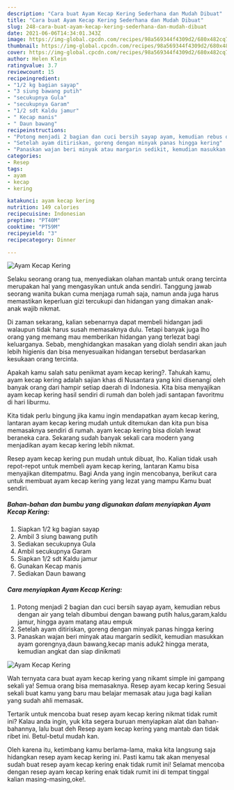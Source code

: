 ```yaml
---
description: "Cara buat Ayam Kecap Kering Sederhana dan Mudah Dibuat"
title: "Cara buat Ayam Kecap Kering Sederhana dan Mudah Dibuat"
slug: 248-cara-buat-ayam-kecap-kering-sederhana-dan-mudah-dibuat
date: 2021-06-06T14:34:01.343Z
image: https://img-global.cpcdn.com/recipes/98a569344f4309d2/680x482cq70/ayam-kecap-kering-foto-resep-utama.jpg
thumbnail: https://img-global.cpcdn.com/recipes/98a569344f4309d2/680x482cq70/ayam-kecap-kering-foto-resep-utama.jpg
cover: https://img-global.cpcdn.com/recipes/98a569344f4309d2/680x482cq70/ayam-kecap-kering-foto-resep-utama.jpg
author: Helen Klein
ratingvalue: 3.7
reviewcount: 15
recipeingredient:
- "1/2 kg bagian sayap"
- "3 siung bawang putih"
- "secukupnya Gula"
- "secukupnya Garam"
- "1/2 sdt Kaldu jamur"
- " Kecap manis"
- " Daun bawang"
recipeinstructions:
- "Potong menjadi 2 bagian dan cuci bersih sayap ayam, kemudian rebus dengan air yang telah dibumbui dengan bawang putih halus,garam,kaldu jamur, hingga ayam matang atau empuk"
- "Setelah ayam ditiriskan, goreng dengan minyak panas hingga kering"
- "Panaskan wajan beri minyak atau margarin sedikit, kemudian masukkan ayam gorengnya,daun bawang,kecap manis aduk2 hingga merata, kemudian angkat dan siap dinikmati"
categories:
- Resep
tags:
- ayam
- kecap
- kering

katakunci: ayam kecap kering 
nutrition: 149 calories
recipecuisine: Indonesian
preptime: "PT40M"
cooktime: "PT59M"
recipeyield: "3"
recipecategory: Dinner

---
```



![Ayam Kecap Kering](https://img-global.cpcdn.com/recipes/98a569344f4309d2/680x482cq70/ayam-kecap-kering-foto-resep-utama.jpg)

Selaku seorang orang tua, menyediakan olahan mantab untuk orang tercinta merupakan hal yang mengasyikan untuk anda sendiri. Tanggung jawab seorang  wanita bukan cuma menjaga rumah saja, namun anda juga harus memastikan keperluan gizi tercukupi dan hidangan yang dimakan anak-anak wajib nikmat.

Di zaman  sekarang, kalian sebenarnya dapat membeli hidangan jadi walaupun tidak harus susah memasaknya dulu. Tetapi banyak juga lho orang yang memang mau memberikan hidangan yang terlezat bagi keluarganya. Sebab, menghidangkan masakan yang diolah sendiri akan jauh lebih higienis dan bisa menyesuaikan hidangan tersebut berdasarkan kesukaan orang tercinta. 



Apakah kamu salah satu penikmat ayam kecap kering?. Tahukah kamu, ayam kecap kering adalah sajian khas di Nusantara yang kini disenangi oleh banyak orang dari hampir setiap daerah di Indonesia. Kita bisa menyajikan ayam kecap kering hasil sendiri di rumah dan boleh jadi santapan favoritmu di hari liburmu.

Kita tidak perlu bingung jika kamu ingin mendapatkan ayam kecap kering, lantaran ayam kecap kering mudah untuk ditemukan dan kita pun bisa memasaknya sendiri di rumah. ayam kecap kering bisa diolah lewat beraneka cara. Sekarang sudah banyak sekali cara modern yang menjadikan ayam kecap kering lebih nikmat.

Resep ayam kecap kering pun mudah untuk dibuat, lho. Kalian tidak usah repot-repot untuk membeli ayam kecap kering, lantaran Kamu bisa menyajikan ditempatmu. Bagi Anda yang ingin mencobanya, berikut cara untuk membuat ayam kecap kering yang lezat yang mampu Kamu buat sendiri.

<!--inarticleads1-->

##### Bahan-bahan dan bumbu yang digunakan dalam menyiapkan Ayam Kecap Kering:

1. Siapkan 1/2 kg bagian sayap
1. Ambil 3 siung bawang putih
1. Sediakan secukupnya Gula
1. Ambil secukupnya Garam
1. Siapkan 1/2 sdt Kaldu jamur
1. Gunakan  Kecap manis
1. Sediakan  Daun bawang




<!--inarticleads2-->

##### Cara menyiapkan Ayam Kecap Kering:

1. Potong menjadi 2 bagian dan cuci bersih sayap ayam, kemudian rebus dengan air yang telah dibumbui dengan bawang putih halus,garam,kaldu jamur, hingga ayam matang atau empuk
1. Setelah ayam ditiriskan, goreng dengan minyak panas hingga kering
1. Panaskan wajan beri minyak atau margarin sedikit, kemudian masukkan ayam gorengnya,daun bawang,kecap manis aduk2 hingga merata, kemudian angkat dan siap dinikmati
<img src="https://img-global.cpcdn.com/steps/b9c9ca6a41bf19e7/160x128cq70/ayam-kecap-kering-langkah-memasak-3-foto.jpg" alt="Ayam Kecap Kering">



Wah ternyata cara buat ayam kecap kering yang nikamt simple ini gampang sekali ya! Semua orang bisa memasaknya. Resep ayam kecap kering Sesuai sekali buat kamu yang baru mau belajar memasak atau juga bagi kalian yang sudah ahli memasak.

Tertarik untuk mencoba buat resep ayam kecap kering nikmat tidak rumit ini? Kalau anda ingin, yuk kita segera buruan menyiapkan alat dan bahan-bahannya, lalu buat deh Resep ayam kecap kering yang mantab dan tidak ribet ini. Betul-betul mudah kan. 

Oleh karena itu, ketimbang kamu berlama-lama, maka kita langsung saja hidangkan resep ayam kecap kering ini. Pasti kamu tak akan menyesal sudah buat resep ayam kecap kering enak tidak rumit ini! Selamat mencoba dengan resep ayam kecap kering enak tidak rumit ini di tempat tinggal kalian masing-masing,oke!.

